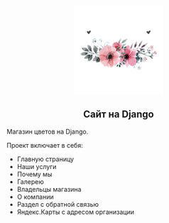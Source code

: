 <p align="center">
    <img width="200" src="logo.png" title="flower">
</p>
<h2 align="center">Сайт на Django</h2>

Магазин цветов на Django.

Проект включает в себя:

- Главную страницу
- Наши услуги
- Почему мы
- Галерею
- Владельцы магазина
- О компании
- Раздел с обратной связью
- Яндекс.Карты с адресом организации
